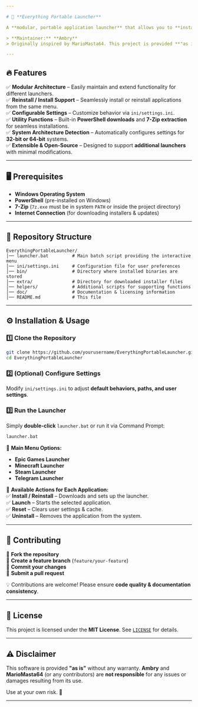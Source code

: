 ```yaml
---

# 🚀 **Everything Portable Launcher**  

A **modular, portable application launcher** that allows you to **install, reinstall, launch, reset, and uninstall** multiple applications—such as **Epic Games Launcher, Minecraft Launcher, Steam, Telegram, and more**—from a single unified script.

> **Maintainer:** **Ambry**  
> Originally inspired by MarioMasta64. This project is provided **"as is"** without any warranty.

---
```


## 🔥 **Features**  

✅ **Modular Architecture** – Easily maintain and extend functionality for different launchers.  
✅ **Reinstall / Install Support** – Seamlessly install or reinstall applications from the same menu.  
✅ **Configurable Settings** – Customize behavior via `ini/settings.ini`.  
✅ **Utility Functions** – Built-in **PowerShell downloads** and **7-Zip extraction** for seamless installations.  
✅ **System Architecture Detection** – Automatically configures settings for **32-bit or 64-bit** systems.  
✅ **Extensible & Open-Source** – Designed to support **additional launchers** with minimal modifications.  

---

## 🖥 **Prerequisites**  

- **Windows Operating System**  
- **PowerShell** (pre-installed on Windows)  
- **7-Zip** (`7z.exe` must be in system `PATH` or inside the project directory)  
- **Internet Connection** (for downloading installers & updates)  

---

## 📂 **Repository Structure**  

```
EverythingPortableLauncher/
│── launcher.bat         # Main batch script providing the interactive menu
│── ini/settings.ini     # Configuration file for user preferences
│── bin/                 # Directory where installed binaries are stored
│── extra/               # Directory for downloaded installer files
│── helpers/             # Additional scripts for supporting functions
│── doc/                 # Documentation & licensing information
│── README.md            # This file
```

---

## ⚙ **Installation & Usage**  

### 1️⃣ **Clone the Repository**  

```bash  
git clone https://github.com/yourusername/EverythingPortableLauncher.git  
cd EverythingPortableLauncher  
```

### 2️⃣ **(Optional) Configure Settings**  

Modify `ini/settings.ini` to adjust **default behaviors, paths, and user settings**.

### 3️⃣ **Run the Launcher**  

Simply **double-click** `launcher.bat` or run it via Command Prompt:  

```bash  
launcher.bat  
```

📜 **Main Menu Options:**  
- **Epic Games Launcher**  
- **Minecraft Launcher**  
- **Steam Launcher**  
- **Telegram Launcher**  

🔧 **Available Actions for Each Application:**  
✅ **Install / Reinstall** – Downloads and sets up the launcher.  
✅ **Launch** – Starts the selected application.  
✅ **Reset** – Clears user settings & cache.  
✅ **Uninstall** – Removes the application from the system.  

---

## 🎉 **Contributing**  

🔹 **Fork the repository**  
🔹 **Create a feature branch** (`feature/your-feature`)  
🔹 **Commit your changes**  
🔹 **Submit a pull request**  

💡 Contributions are welcome! Please ensure **code quality & documentation consistency**.  

---

## 📜 **License**  

This project is licensed under the **MIT License**. See [`LICENSE`](LICENSE) for details.  

---

## ⚠️ **Disclaimer**  

This software is provided **"as is"** without any warranty. **Ambry** and **MarioMasta64** (or any contributors) are **not responsible** for any issues or damages resulting from its use.  

Use at your own risk. 🚀  

---

<!--
- Everything Portable Launcher
- Modular Portable Application Launcher
- Best Portable Launcher for Windows
- Epic Games Launcher Portable Version
- Minecraft Launcher Portable
- Steam Portable Launcher Tool
- Telegram Portable Launcher
- Install and Uninstall Portable Apps
- Portable Apps Launcher for Windows
- Everything Portable Launcher 2024
- Launch Multiple Applications with One Tool
- Easy-to-Use Portable Launcher
- Install, Reinstall, and Uninstall Apps
- Portable Launcher for Steam and Epic Games
- Unified Launcher for Multiple Applications
- Reinstall Apps with Portable Launcher
- Open-Source Portable Launcher
- Free Modular Application Launcher
- PowerShell-based Application Launcher
- 7-Zip Extraction for Portable Apps
- Customizable Portable Launcher Settings
- Launch Multiple Apps with One Script
- Install and Launch Epic Games from Portable Launcher
- Minecraft Portable Launcher 2024
- Easy Steam Installation Launcher
- Telegram Portable Launcher for Windows
- Download and Launch Portable Apps Instantly
- Configurable Portable Application Launcher
- Everything Portable Launcher GitHub Repository
- Extendable Portable Launcher with New Apps
- Modular Launcher for PC Games and Utilities
- Everything Portable Launcher Windows Setup
- Install Epic Games Launcher from Portable Script
- Install Minecraft via Portable Launcher
- Customizable Launcher for Portable Applications
- Open-Source App Launcher for Windows
- Everything Portable Launcher for Gaming
- Portable Apps Installer for Windows 10
- Cross-Platform Application Launcher
- System Architecture Detection for Portable Apps
- Easy-to-Use Game and App Launcher
- PowerShell Script for Easy App Installations
- Everything Portable Launcher Script 2024
- Batch Script for Portable App Management
- Everything Portable Launcher Download
- Best Portable Application Launcher for Gamers
- Everything Portable Launcher Configurable Settings
- Install Telegram and Steam with Portable Launcher
- Everything Portable Launcher for Developers
- Everything Portable Launcher Contribution Guide
- Install, Reinstall, and Reset Apps with One Click
- Everything Portable Launcher for Game Management
- Launch Applications Without Installation
- Everything Portable Launcher Features and Tools
- Free and Open Source Application Launcher for Windows
- Manage Portable Apps with Everything Portable Launcher
- Everything Portable Launcher for System Admins
- Setup Steam and Minecraft with Portable Launcher
- Everything Portable Launcher PowerShell Downloads
- Everything Portable Launcher MIT License
- Everything Portable Launcher Contribution Guide
- Everything Portable Launcher 7-Zip Support
- Everything Portable Launcher for Windows 2024
- Simple Portable Application Launcher
-->
